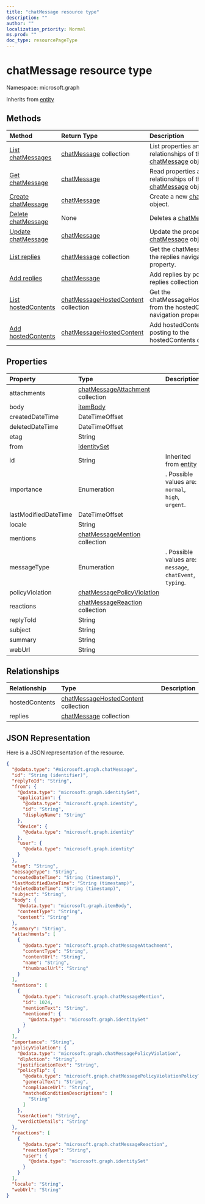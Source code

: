 ```yaml
---
title: "chatMessage resource type"
description: ""
author: ""
localization_priority: Normal
ms.prod: ""
doc_type: resourcePageType
---
```


# chatMessage resource type


Namespace: microsoft.graph




Inherits from [entity](../resources/entity.md)

## Methods
|Method|Return Type|Description|
|:---|:---|:---|
|[List chatMessages](../api/chatmessage-list.md)|[chatMessage](../resources/chatmessage.md) collection|List properties and relationships of the [chatMessage](../resources/chatmessage.md) objects.|
|[Get chatMessage](../api/chatmessage-get.md)|[chatMessage](../resources/chatmessage.md)|Read properties and relationships of the [chatMessage](../resources/chatmessage.md) object.|
|[Create chatMessage](../api/chatmessage-create.md)|[chatMessage](../resources/chatmessage.md)|Create a new [chatMessage](../resources/chatmessage.md) object.|
|[Delete chatMessage](../api/chatmessage-delete.md)|None|Deletes a [chatMessage](../resources/chatmessage.md).|
|[Update chatMessage](../api/chatmessage-update.md)|[chatMessage](../resources/chatmessage.md)|Update the properties of a [chatMessage](../resources/chatmessage.md) object.|
|[List replies](../api/chatmessage-list-replies.md)|[chatMessage](../resources/chatmessage.md) collection|Get the chatMessages from the replies navigation property.|
|[Add replies](../api/chatmessage-post-replies.md)|[chatMessage](../resources/chatmessage.md)|Add replies by posting to the replies collection.|
|[List hostedContents](../api/chatmessage-list-hostedcontents.md)|[chatMessageHostedContent](../resources/chatmessagehostedcontent.md) collection|Get the chatMessageHostedContents from the hostedContents navigation property.|
|[Add hostedContents](../api/chatmessage-post-hostedcontents.md)|[chatMessageHostedContent](../resources/chatmessagehostedcontent.md)|Add hostedContents by posting to the hostedContents collection.|

## Properties
|Property|Type|Description|
|:---|:---|:---|
|attachments|[chatMessageAttachment](../resources/chatmessageattachment.md) collection||
|body|[itemBody](../resources/itembody.md)||
|createdDateTime|DateTimeOffset||
|deletedDateTime|DateTimeOffset||
|etag|String||
|from|[identitySet](../resources/identityset.md)||
|id|String| Inherited from [entity](../resources/entity.md)|
|importance|Enumeration|. Possible values are: `normal`, `high`, `urgent`.|
|lastModifiedDateTime|DateTimeOffset||
|locale|String||
|mentions|[chatMessageMention](../resources/chatmessagemention.md) collection||
|messageType|Enumeration|. Possible values are: `message`, `chatEvent`, `typing`.|
|policyViolation|[chatMessagePolicyViolation](../resources/chatmessagepolicyviolation.md)||
|reactions|[chatMessageReaction](../resources/chatmessagereaction.md) collection||
|replyToId|String||
|subject|String||
|summary|String||
|webUrl|String||

## Relationships
|Relationship|Type|Description|
|:---|:---|:---|
|hostedContents|[chatMessageHostedContent](../resources/chatmessagehostedcontent.md) collection||
|replies|[chatMessage](../resources/chatmessage.md) collection||

## JSON Representation
Here is a JSON representation of the resource.
<!-- {
  "blockType": "resource",
  "keyProperty": "id",
  "@odata.type": "microsoft.graph.chatMessage",
  "baseType": "microsoft.graph.entity",
  "openType": false
}
-->
``` json
{
  "@odata.type": "#microsoft.graph.chatMessage",
  "id": "String (identifier)",
  "replyToId": "String",
  "from": {
    "@odata.type": "microsoft.graph.identitySet",
    "application": {
      "@odata.type": "microsoft.graph.identity",
      "id": "String",
      "displayName": "String"
    },
    "device": {
      "@odata.type": "microsoft.graph.identity"
    },
    "user": {
      "@odata.type": "microsoft.graph.identity"
    }
  },
  "etag": "String",
  "messageType": "String",
  "createdDateTime": "String (timestamp)",
  "lastModifiedDateTime": "String (timestamp)",
  "deletedDateTime": "String (timestamp)",
  "subject": "String",
  "body": {
    "@odata.type": "microsoft.graph.itemBody",
    "contentType": "String",
    "content": "String"
  },
  "summary": "String",
  "attachments": [
    {
      "@odata.type": "microsoft.graph.chatMessageAttachment",
      "contentType": "String",
      "contentUrl": "String",
      "name": "String",
      "thumbnailUrl": "String"
    }
  ],
  "mentions": [
    {
      "@odata.type": "microsoft.graph.chatMessageMention",
      "id": 1024,
      "mentionText": "String",
      "mentioned": {
        "@odata.type": "microsoft.graph.identitySet"
      }
    }
  ],
  "importance": "String",
  "policyViolation": {
    "@odata.type": "microsoft.graph.chatMessagePolicyViolation",
    "dlpAction": "String",
    "justificationText": "String",
    "policyTip": {
      "@odata.type": "microsoft.graph.chatMessagePolicyViolationPolicyTip",
      "generalText": "String",
      "complianceUrl": "String",
      "matchedConditionDescriptions": [
        "String"
      ]
    },
    "userAction": "String",
    "verdictDetails": "String"
  },
  "reactions": [
    {
      "@odata.type": "microsoft.graph.chatMessageReaction",
      "reactionType": "String",
      "user": {
        "@odata.type": "microsoft.graph.identitySet"
      }
    }
  ],
  "locale": "String",
  "webUrl": "String"
}
```

